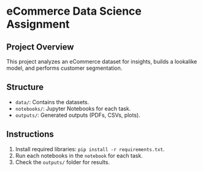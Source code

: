 # eCommerce Data Science Assignment

## Project Overview
This project analyzes an eCommerce dataset for insights, builds a lookalike model, and performs customer segmentation.

## Structure
- `data/`: Contains the datasets.
- `notebooks/`: Jupyter Notebooks for each task.
- `outputs/`: Generated outputs (PDFs, CSVs, plots).

## Instructions
1. Install required libraries: `pip install -r requirements.txt`.
2. Run each notebooks in the `notebook` for each task.
3. Check the `outputs/` folder for results.
